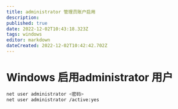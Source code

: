 ```yaml
---
title: administrator 管理员账户启用
description: 
published: true
date: 2022-12-02T10:43:18.323Z
tags: windows
editor: markdown
dateCreated: 2022-12-02T10:42:42.702Z
---
```


# Windows 启用administrator 用户

```bash
net user administrator <密码>
net user administrator /active:yes
```

